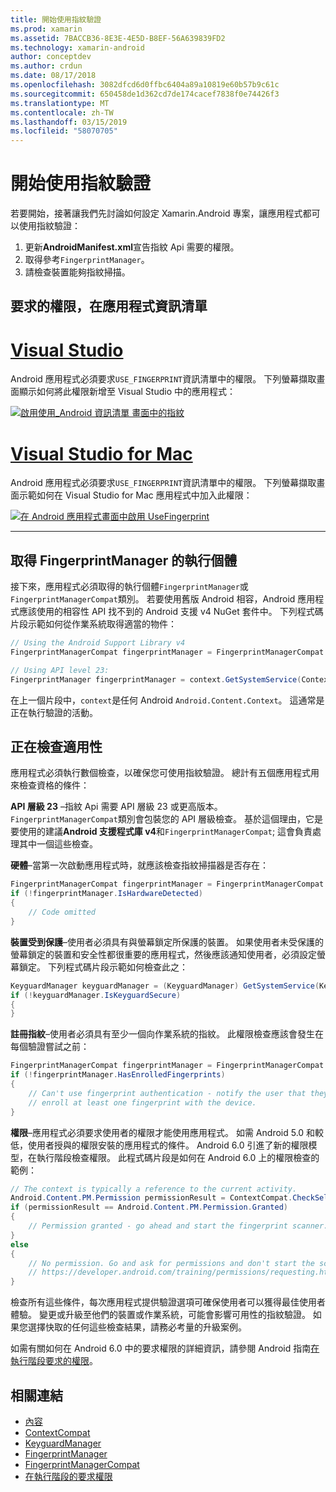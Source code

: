 ```yaml
---
title: 開始使用指紋驗證
ms.prod: xamarin
ms.assetid: 7BACCB36-8E3E-4E5D-B8EF-56A639839FD2
ms.technology: xamarin-android
author: conceptdev
ms.author: crdun
ms.date: 08/17/2018
ms.openlocfilehash: 3082dfcd6d0ffbc6404a89a10819e60b57b9c61c
ms.sourcegitcommit: 650458de1d362cd7de174cacef7838f0e74426f3
ms.translationtype: MT
ms.contentlocale: zh-TW
ms.lasthandoff: 03/15/2019
ms.locfileid: "58070705"
---
```

# <a name="getting-started-with-fingerprint-authentication"></a>開始使用指紋驗證

若要開始，接著讓我們先討論如何設定 Xamarin.Android 專案，讓應用程式都可以使用指紋驗證：

1. 更新**AndroidManifest.xml**宣告指紋 Api 需要的權限。
2. 取得參考`FingerprintManager`。
3. 請檢查裝置能夠指紋掃描。

## <a name="requesting-permissions-in-the-application-manifest"></a>要求的權限，在應用程式資訊清單

# <a name="visual-studiotabwindows"></a>[Visual Studio](#tab/windows)

Android 應用程式必須要求`USE_FINGERPRINT`資訊清單中的權限。 下列螢幕擷取畫面顯示如何將此權限新增至 Visual Studio 中的應用程式：

[![啟用使用\_Android 資訊清單 畫面中的指紋](get-started-images/fingerprint-01-vs.png)](get-started-images/fingerprint-01-vs.png#lightbox) 

# <a name="visual-studio-for-mactabmacos"></a>[Visual Studio for Mac](#tab/macos)

Android 應用程式必須要求`USE_FINGERPRINT`資訊清單中的權限。 下列螢幕擷取畫面示範如何在 Visual Studio for Mac 應用程式中加入此權限：

[![在 Android 應用程式畫面中啟用 UseFingerprint](get-started-images/fingerprint-01-xs.png)](get-started-images/fingerprint-01-xs.png#lightbox) 

-----

## <a name="getting-an-instance-of-the-fingerprintmanager"></a>取得 FingerprintManager 的執行個體

接下來，應用程式必須取得的執行個體`FingerprintManager`或`FingerprintManagerCompat`類別。 若要使用舊版 Android 相容，Android 應用程式應該使用的相容性 API 找不到的 Android 支援 v4 NuGet 套件中。 下列程式碼片段示範如何從作業系統取得適當的物件： 

```csharp
// Using the Android Support Library v4
FingerprintManagerCompat fingerprintManager = FingerprintManagerCompat.From(context);

// Using API level 23:
FingerprintManager fingerprintManager = context.GetSystemService(Context.FingerprintService) as FingerprintManager;
```  

在上一個片段中，`context`是任何 Android `Android.Content.Context`。 這通常是正在執行驗證的活動。

## <a name="checking-for-eligibility"></a>正在檢查適用性

應用程式必須執行數個檢查，以確保您可使用指紋驗證。 總計有五個應用程式用來檢查資格的條件：  

**API 層級 23** &ndash;指紋 Api 需要 API 層級 23 或更高版本。 `FingerprintManagerCompat`類別會包裝您的 API 層級檢查。 基於這個理由，它是要使用的建議**Android 支援程式庫 v4**和`FingerprintManagerCompat`; 這會負責處理其中一個這些檢查。

**硬體**&ndash;當第一次啟動應用程式時，就應該檢查指紋掃描器是否存在：

```csharp
FingerprintManagerCompat fingerprintManager = FingerprintManagerCompat.From(context);
if (!fingerprintManager.IsHardwareDetected)
{
    // Code omitted
}
```

**裝置受到保護**&ndash;使用者必須具有與螢幕鎖定所保護的裝置。 如果使用者未受保護的螢幕鎖定的裝置和安全性都很重要的應用程式，然後應該通知使用者，必須設定螢幕鎖定。 下列程式碼片段示範如何檢查此之：

```csharp
KeyguardManager keyguardManager = (KeyguardManager) GetSystemService(KeyguardService);
if (!keyguardManager.IsKeyguardSecure)
{
}
```

**註冊指紋**&ndash;使用者必須具有至少一個向作業系統的指紋。 此權限檢查應該會發生在每個驗證嘗試之前：

```csharp
FingerprintManagerCompat fingerprintManager = FingerprintManagerCompat.From(context);
if (!fingerprintManager.HasEnrolledFingerprints)
{
    // Can't use fingerprint authentication - notify the user that they need to
    // enroll at least one fingerprint with the device.
}
```

**權限**&ndash;應用程式必須要求使用者的權限才能使用應用程式。 如需 Android 5.0 和較低，使用者授與的權限安裝的應用程式的條件。 Android 6.0 引進了新的權限模型，在執行階段檢查權限。 此程式碼片段是如何在 Android 6.0 上的權限檢查的範例：

```csharp
// The context is typically a reference to the current activity.
Android.Content.PM.Permission permissionResult = ContextCompat.CheckSelfPermission(context, Manifest.Permission.UseFingerprint);
if (permissionResult == Android.Content.PM.Permission.Granted)
{
    // Permission granted - go ahead and start the fingerprint scanner.
}
else
{
    // No permission. Go and ask for permissions and don't start the scanner. See
    // https://developer.android.com/training/permissions/requesting.html
}
```

檢查所有這些條件，每次應用程式提供驗證選項可確保使用者可以獲得最佳使用者體驗。 變更或升級至他們的裝置或作業系統，可能會影響可用性的指紋驗證。 如果您選擇快取的任何這些檢查結果，請務必考量的升級案例。

如需有關如何在 Android 6.0 中的要求權限的詳細資訊，請參閱 Android 指南[在執行階段要求的權限](https://developer.android.com/training/permissions/requesting.html)。

## <a name="related-links"></a>相關連結

- [內容](https://developer.xamarin.com/api/type/Android.Content.Context/)
- [ContextCompat](https://developer.xamarin.com/api/type/Android.Support.V4.Content.ContextCompat/)
- [KeyguardManager](https://developer.xamarin.com/api/type/Android.App.KeyguardManager/)
- [FingerprintManager](https://developer.android.com/reference/android/hardware/fingerprint/FingerprintManager.html)
- [FingerprintManagerCompat](https://developer.android.com/reference/android/support/v4/hardware/fingerprint/FingerprintManagerCompat.html)
- [在執行階段的要求權限](https://developer.android.com/training/permissions/requesting.html)
